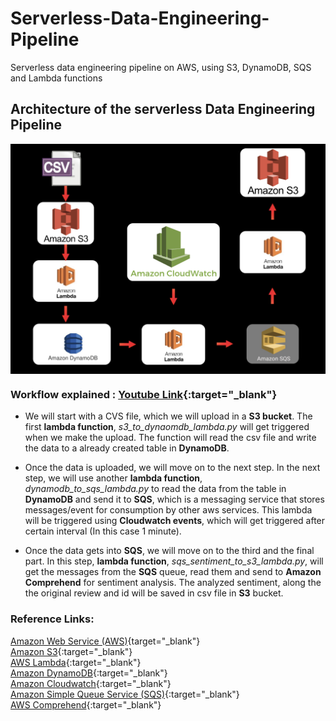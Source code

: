 # Serverless-Data-Engineering-Pipeline
Serverless data engineering pipeline on AWS, using S3, DynamoDB, SQS and Lambda functions

## Architecture of the serverless Data Engineering Pipeline

<img src="Data_engineering_architecture.png"
     alt="Markdown Monster icon"
     width="800"
     align="center"
     style="float: center; margin-right: 10px;" />


### Workflow explained :  [Youtube Link](){:target="_blank"}

* We will start with a CVS file, which we will upload in a **S3 bucket**. The first **lambda function**, *s3_to_dynaomdb_lambda.py*  will get triggered when we make the upload. The function will read the csv file and write the data to a already created table in **DynamoDB**.

* Once the data is uploaded, we will move on to the next step. In the next step, we will use another **lambda function**, *dynamodb_to_sqs_lambda.py* to read the data from the table in **DynamoDB** and send it to **SQS**, which is a messaging service that stores messages/event for consumption by other aws services. This lambda will be triggered using **Cloudwatch events**, which will get triggered after certain interval (In this case 1 minute). 

* Once the data gets into **SQS**, we will move on to the third and the final part. In this step, **lambda function**, *sqs_sentiment_to_s3_lambda.py*, will get the messages from the **SQS** queue, read them and send to **Amazon Comprehend** for sentiment analysis. The analyzed sentiment, along the the original review and id will be saved in csv file in **S3** bucket. 

### Reference Links: 

[Amazon Web Service (AWS)](https://aws.amazon.com){target="_blank"}    
[Amazon S3](https://aws.amazon.com/s3/){:target="_blank"}   
[AWS Lambda](https://aws.amazon.com/lambda/){:target="_blank"}    
[Amazon DynamoDB](https://aws.amazon.com/dynamodb/){:target="_blank"}    
[Amazon Cloudwatch](https://aws.amazon.com/cloudwatch/){:target="_blank"}    
[Amazon Simple Queue Service (SQS)](https://aws.amazon.com/sqs/){:target="_blank"}   
[AWS Comprehend](https://aws.amazon.com/comprehend/){:target="_blank"}       
